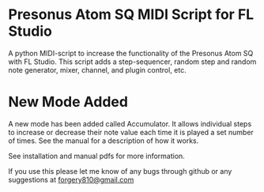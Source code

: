 # Presonus Atom SQ MIDI Script for FL Studio

A python MIDI-script to increase the functionality of the Presonus Atom SQ with FL Studio. This script adds a step-sequencer, random step and random note generator, mixer, channel, and plugin control, etc.

# New Mode Added

A new mode has been added called Accumulator. It allows individual steps to increase or decrease their note value each time it is played a set number of times. See the manual for a description of how it works.


See installation and manual pdfs for more information.


If you use this please let me know of any bugs through github or any suggestions at forgery810@gmail.com


